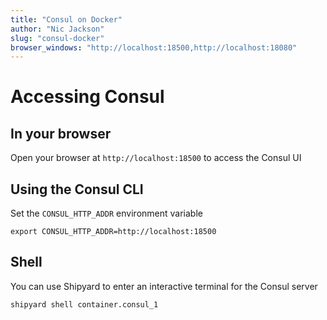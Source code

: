 ```yaml
---
title: "Consul on Docker"
author: "Nic Jackson"
slug: "consul-docker"
browser_windows: "http://localhost:18500,http://localhost:18080"
---
```


# Accessing Consul

## In your browser

Open your browser at `http://localhost:18500` to access the Consul UI

## Using the Consul CLI

Set the `CONSUL_HTTP_ADDR` environment variable

```
export CONSUL_HTTP_ADDR=http://localhost:18500
```

## Shell

You can use Shipyard to enter an interactive terminal for the Consul server

```
shipyard shell container.consul_1
```